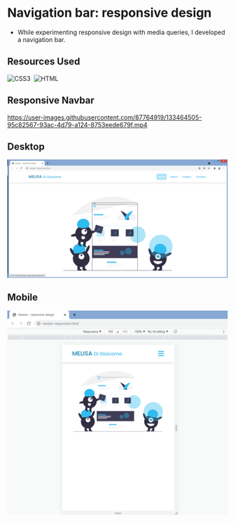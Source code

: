# Navigation bar: responsive design
* While experimenting responsive design with media queries, I developed a navigation bar.

## Resources Used
![CSS3](https://img.shields.io/badge/CSS3-00599C?style=for-the-badge&logo=CSS3&logoColor=white)&nbsp; 
![HTML](https://img.shields.io/badge/HTML5-E34F26?style=for-the-badge&logo=html5&logoColor=white)&nbsp;

## Responsive Navbar

https://user-images.githubusercontent.com/87764919/133464505-95c82567-93ac-4d79-a124-8753eede679f.mp4

## Desktop

![navbar-desktop](https://github.com/melisadigiacomo/webdev/blob/master/navbar-responsive/images/navbar-responsive-desktop.png)

## Mobile


![navbar-mobile](https://github.com/melisadigiacomo/webdev/blob/master/navbar-responsive/images/navbar-responsive-mobile.png)
